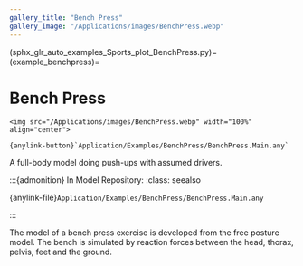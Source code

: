 ```yaml
---
gallery_title: "Bench Press"
gallery_image: "/Applications/images/BenchPress.webp"
---
```


(sphx_glr_auto_examples_Sports_plot_BenchPress.py)=
(example_benchpress)=
# Bench Press

````{div} margin sd-text-center
<img src="/Applications/images/BenchPress.webp" width="100%" align="center">

{anylink-button}`Application/Examples/BenchPress/BenchPress.Main.any`
````


A full-body model doing push-ups with assumed drivers.



:::{admonition} In Model Repository:
:class: seealso

{anylink-file}`Application/Examples/BenchPress/BenchPress.Main.any`

:::

The model of a bench press exercise is developed from the free posture model.
The bench is simulated by reaction forces between the head, thorax, pelvis,
feet and the ground.
